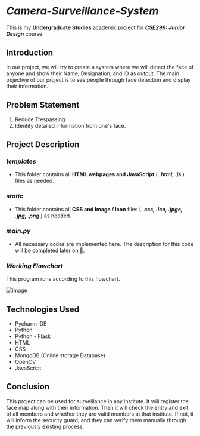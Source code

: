# ***Camera-Surveillance-System***

  This is my **Undergraduate Studies** academic project for ***CSE299: Junior Design*** course.

## **Introduction**
  In our project, we will try to create a system where we will detect the face of anyone and show their Name, Designation, and ID as output. The main objective of our project is to see people through face detection and display their information.

## **Problem Statement**
  1. Reduce Trespassing
  2. Identify detailed information from one's face. 

## **Project Description**
### ***templates***
  * This folder contains all **HTML webpages and JavaScript** ( ***.html, .js*** ) files as needed.
### ***static***
  * This folder contains all **CSS and Image / Icon** files ( ***.css, .ico, .jpge, .jpg, .png*** ) as needed. 
### ***main.py***
  * All necessary codes are implemented here. The description for this code will be completed later on 🙂.
### ***Working Flowchart***
This program runs according to this flowchart.

![image](https://github.com/z-a-zamil/Camera-Surveillance-System/assets/72562681/e45bd972-ccb5-458b-93e1-e436d48060e2)


## **Technologies Used**
  * Pycharm IDE
  * Python
  * Python - Flask
  * HTML
  * CSS
  * MongoDB (Online storage Database)
  * OpenCV
  * JavaScript

## **Conclusion**
 This project can be used for surveillance in any institute. It will register the face map along with their information. Then it will check the entry and exit of all members and whether they are valid members at that institute. If not, it will inform the security guard, and they can verify them manually through the previously existing process.
